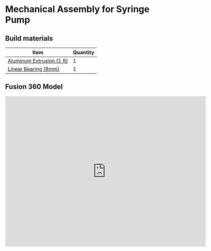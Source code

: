 # Mechanical Assembly for Syringe Pump

## Build materials

Item         | Quantity
------------ | -------------
[Aluminum Extrusion (1 ft)](https://www.mcmaster.com/47065T107-47065T418/) | 1
[Linear Bearing (8mm)](https://www.mcmaster.com/61205K75/) | 1


## Fusion 360 Model
**<iframe src="https://vanderbilt421.autodesk360.com/shares/public/SH56a43QTfd62c1cd9688c7d8eb7d8a081a9?mode=embed" width="640" height="480" allowfullscreen="true" webkitallowfullscreen="true" mozallowfullscreen="true"  frameborder="0"></iframe>**
